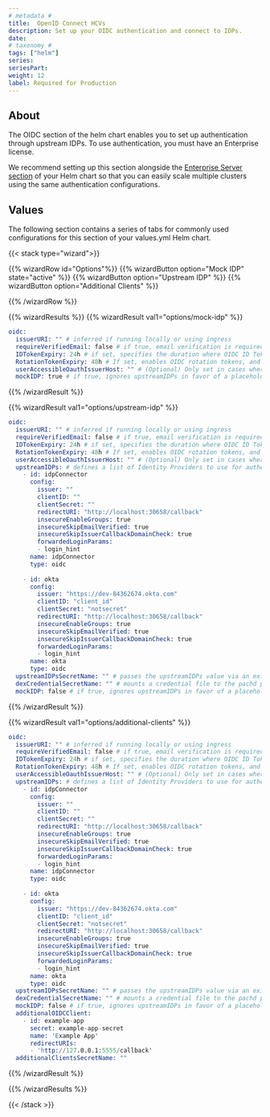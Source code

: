 ```yaml
---
# metadata # 
title:  OpenID Connect HCVs
description: Set up your OIDC authentication and connect to IDPs. 
date: 
# taxonomy #
tags: ["helm"]
series:
seriesPart:
weight: 12
label: Required for Production
--- 
```

## About 

The OIDC section of the helm chart enables you to set up authentication through upstream IDPs. To use authentication, you must have an Enterprise license. 

We recommend setting up this section alongside the [Enterprise Server section](../enterprise-server) of your Helm chart so that you can easily scale multiple clusters using the same authentication configurations.

## Values 

The following section contains a series of tabs for commonly used configurations for this section of your values.yml Helm chart. 

{{< stack type="wizard">}}

{{% wizardRow id="Options"%}}
{{% wizardButton option="Mock IDP" state="active" %}}
{{% wizardButton option="Upstream IDP" %}}
{{% wizardButton option="Additional Clients" %}}

{{% /wizardRow %}}

{{% wizardResults  %}}
{{% wizardResult val1="options/mock-idp" %}}

```s
oidc:
  issuerURI: "" # inferred if running locally or using ingress
  requireVerifiedEmail: false # if true, email verification is required to authenticate
  IDTokenExpiry: 24h # if set, specifies the duration where OIDC ID Tokens are valid; parsed into golang's time.Duration: https://pkg.go.dev/time#example-ParseDuration
  RotationTokenExpiry: 48h # If set, enables OIDC rotation tokens, and specifies the duration where they are valid.
  userAccessibleOauthIssuerHost: "" # (Optional) Only set in cases where the issuerURI is not user accessible (ie. localhost install)
  mockIDP: true # if true, ignores upstreamIDPs in favor of a placeholder IDP with the username/password of "admin"/"password"
```
{{% /wizardResult %}}

{{% wizardResult val1="options/upstream-idp" %}}

```s
oidc:
  issuerURI: "" # inferred if running locally or using ingress
  requireVerifiedEmail: false # if true, email verification is required to authenticate
  IDTokenExpiry: 24h # if set, specifies the duration where OIDC ID Tokens are valid; parsed into golang's time.Duration: https://pkg.go.dev/time#example-ParseDuration
  RotationTokenExpiry: 48h # If set, enables OIDC rotation tokens, and specifies the duration where they are valid.
  userAccessibleOauthIssuerHost: "" # (Optional) Only set in cases where the issuerURI is not user accessible (ie. localhost install)
  upstreamIDPs: # defines a list of Identity Providers to use for authentication.  https://dexidp.io/docs/connectors/
    - id: idpConnector
      config:
        issuer: ""
        clientID: ""
        clientSecret: ""
        redirectURI: "http://localhost:30658/callback"
        insecureEnableGroups: true
        insecureSkipEmailVerified: true
        insecureSkipIssuerCallbackDomainCheck: true
        forwardedLoginParams:
        - login_hint
      name: idpConnector
      type: oidc
  
    - id: okta
      config:
        issuer: "https://dev-84362674.okta.com"
        clientID: "client_id"
        clientSecret: "notsecret"
        redirectURI: "http://localhost:30658/callback"
        insecureEnableGroups: true
        insecureSkipEmailVerified: true
        insecureSkipIssuerCallbackDomainCheck: true
        forwardedLoginParams:
        - login_hint
      name: okta
      type: oidc
  upstreamIDPsSecretName: "" # passes the upstreamIDPs value via an existing k8s secret (key: `upstream-idps`)
  dexCredentialSecretName: "" # mounts a credential file to the pachd pod at /dexcreds/ (e.g., serviceAccountFilePath: /dexcreds/googleAuth.json); required for some dex configs like Google.
  mockIDP: false # if true, ignores upstreamIDPs in favor of a placeholder IDP with the username/password of "admin"/"password"
```
{{% /wizardResult %}}

{{% wizardResult val1="options/additional-clients" %}}

```s
oidc:
  issuerURI: "" # inferred if running locally or using ingress
  requireVerifiedEmail: false # if true, email verification is required to authenticate
  IDTokenExpiry: 24h # if set, specifies the duration where OIDC ID Tokens are valid; parsed into golang's time.Duration: https://pkg.go.dev/time#example-ParseDuration
  RotationTokenExpiry: 48h # If set, enables OIDC rotation tokens, and specifies the duration where they are valid.
  userAccessibleOauthIssuerHost: "" # (Optional) Only set in cases where the issuerURI is not user accessible (ie. localhost install)
  upstreamIDPs: # defines a list of Identity Providers to use for authentication.  https://dexidp.io/docs/connectors/
    - id: idpConnector
      config:
        issuer: ""
        clientID: ""
        clientSecret: ""
        redirectURI: "http://localhost:30658/callback"
        insecureEnableGroups: true
        insecureSkipEmailVerified: true
        insecureSkipIssuerCallbackDomainCheck: true
        forwardedLoginParams:
        - login_hint
      name: idpConnector
      type: oidc
  
    - id: okta
      config:
        issuer: "https://dev-84362674.okta.com"
        clientID: "client_id"
        clientSecret: "notsecret"
        redirectURI: "http://localhost:30658/callback"
        insecureEnableGroups: true
        insecureSkipEmailVerified: true
        insecureSkipIssuerCallbackDomainCheck: true
        forwardedLoginParams:
        - login_hint
      name: okta
      type: oidc
  upstreamIDPsSecretName: "" # passes the upstreamIDPs value via an existing k8s secret (key: `upstream-idps`)
  dexCredentialSecretName: "" # mounts a credential file to the pachd pod at /dexcreds/ (e.g., serviceAccountFilePath: /dexcreds/googleAuth.json); required for some dex configs like Google.
  mockIDP: false # if true, ignores upstreamIDPs in favor of a placeholder IDP with the username/password of "admin"/"password"
  additionalOIDCClient:
    - id: example-app
      secret: example-app-secret
      name: 'Example App'
      redirectURIs:
      - 'http://127.0.0.1:5555/callback'
  additionalClientsSecretName: ""
```
{{% /wizardResult %}}

{{% /wizardResults  %}}

{{< /stack >}}